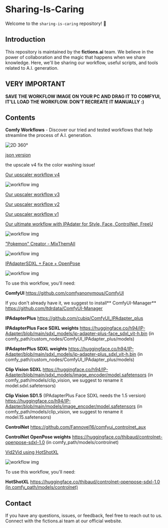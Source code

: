# Sharing-Is-Caring

Welcome to the `sharing-is-caring` repository! 🎉

## Introduction

This repository is maintained by the **fictions.ai** team. We believe in the power of collaboration and the magic that happens when we share knowledge. Here, we'll be sharing our workflow, useful scripts, and tools related to A.I. generation.

## VERY IMPORTANT

**SAVE THE WORKFLOW IMAGE ON YOUR PC AND DRAG IT TO COMFYUI, IT'LL LOAD THE WORKFLOW. DON'T RECREATE IT MANUALLY :)**

## Contents

**Comfy Workflows** - Discover our tried and tested workflows that help streamline the process of A.I. generation.


![2D 360°](https://github.com/fictions-ai/sharing-is-caring/blob/main/3d.png)

[json version](https://github.com/fictions-ai/sharing-is-caring/blob/main/3d.json)


the upscale v4 fix the color washing issue!

[Our upscaler workflow v4](https://github.com/fictions-ai/sharing-is-caring/blob/main/upscale_v4.png)

![workflow img](https://github.com/fictions-ai/sharing-is-caring/blob/main/upscale_v4.png)

[Our upscaler workflow v3](https://github.com/fictions-ai/sharing-is-caring/blob/main/upscale_v3.png)

[Our upscaler workflow v2](https://github.com/fictions-ai/sharing-is-caring/blob/main/upscale_v2.png)

[Our upscaler workflow v1](https://github.com/fictions-ai/sharing-is-caring/blob/main/upscale_v1.png)


[Our ultimate workflow with IPAdater for Style, Face, ControlNet, FreeU](https://github.com/fictions-ai/sharing-is-caring/blob/main/christmas-workflow.png)

![workflow img](https://github.com/fictions-ai/sharing-is-caring/blob/main/christmas-workflow.png)

["Pokemon" Creator - MixThemAll](https://github.com/fictions-ai/sharing-is-caring/blob/main/MixThemAll.png)

![workflow img](https://github.com/fictions-ai/sharing-is-caring/blob/main/MixThemAll.png)


[IPAdapterSDXL + Face + OpenPose](https://github.com/fictions-ai/sharing-is-caring/blob/main/ipadapter_face_sdxl_openpose.json)

![workflow img](https://github.com/fictions-ai/sharing-is-caring/blob/main/ipadapter_face_sdxl_openpose.png)

To use this workflow, you'll need:

**ComfyUI** https://github.com/comfyanonymous/ComfyUI

If you don't already have it, we suggest to install** ComfyUI-Manager** https://github.com/ltdrdata/ComfyUI-Manager

**IPAdapterPlus** https://github.com/cubiq/ComfyUI_IPAdapter_plus

**IPAdapterPlus Face SDXL weights** https://huggingface.co/h94/IP-Adapter/blob/main/sdxl_models/ip-adapter-plus-face_sdxl_vit-h.bin (in comfy_path/custom_nodes/ComfyUI_IPAdapter_plus/models)

**IPAdapterPlus SDXL weights** https://huggingface.co/h94/IP-Adapter/blob/main/sdxl_models/ip-adapter-plus_sdxl_vit-h.bin (in comfy_path/custom_nodes/ComfyUI_IPAdapter_plus/models)

**Clip Vision SDXL** https://huggingface.co/h94/IP-Adapter/blob/main/sdxl_models/image_encoder/model.safetensors  (in comfy_path/models/clip_vision, we suggest to rename it model.sdxl.safetensors)

**Clip Vision SD1.5** (IPAdapterPlus Face SDXL needs the 1.5 version) https://huggingface.co/h94/IP-Adapter/blob/main/models/image_encoder/model.safetensors  (in comfy_path/models/clip_vision, we suggest to rename it model.15.safetensors)

**ControlNet** https://github.com/Fannovel16/comfyui_controlnet_aux

**ControlNet OpenPose weights** https://huggingface.co/thibaud/controlnet-openpose-sdxl-1.0 (in comfy_path/models/controlnet)

[Vid2Vid using HotShotXL](https://github.com/fictions-ai/sharing-is-caring/blob/main/workflow-vid2vid-hotshotXL-ipadapterplusface-ipadapter.json)

![workflow img](https://github.com/fictions-ai/sharing-is-caring/blob/main/ipadapter_face_sdxl_openpose.png)

To use this workflow, you'll need:

**HotShotXL** [https://huggingface.co/thibaud/controlnet-openpose-sdxl-1.0 (in comfy_path/models/controlnet)](https://huggingface.co/hotshotco/Hotshot-XL)




## Contact
If you have any questions, issues, or feedback, feel free to reach out to us. Connect with the fictions.ai team at our official website.
